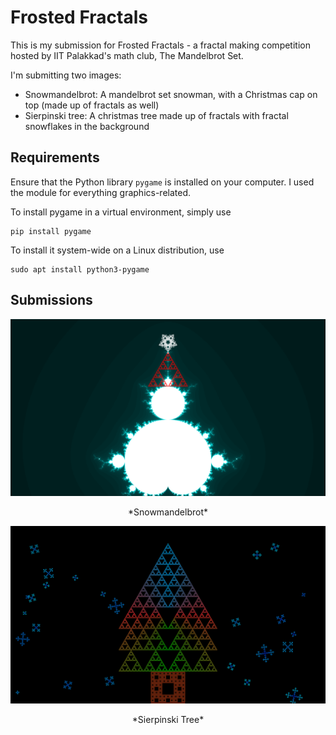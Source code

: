 # Frosted Fractals

This is my submission for Frosted Fractals - a fractal making competition hosted by IIT Palakkad's math club, The Mandelbrot Set.

I'm submitting two images:

- Snowmandelbrot: A mandelbrot set snowman, with a Christmas cap on top (made up of fractals as well)
- Sierpinski tree: A christmas tree made up of fractals with fractal snowflakes in the background



## Requirements

Ensure that the Python library `pygame` is installed on your computer. I used the module for everything graphics-related.

To install pygame in a virtual environment, simply use

```
pip install pygame
```

To install it system-wide on a Linux distribution, use

```
sudo apt install python3-pygame
```


## Submissions

![Snowmandelbrot](snowmandelbrot/snowmandelbrot-4k.png)
<center>
*Snowmandelbrot*
</center>

![Sierpinski Tree](sierpinski-tree/sierpinski-tree-4k.png)
<center> *Sierpinski Tree* </center>
